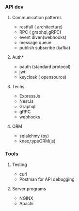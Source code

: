 

### API dev

1. Communication patterns
	- restfull ( architecture)
	- RPC      ( graphql,gRPC)
	- event diven(webhooks)
	- message queue
	- publish subscribe (kafka)

2. Auth*
	- oauth (standard protocol)
	- jwt
	- keycloak ( opensource)
3. Techs
	- ExpressJs
	- NestJs
	- Graphql
	- gRPC
	- webhooks
4. ORM
	- sqlalchmy (py)
	- knex,typeORM(js)

### Tools

1. Testing
    - curl 
	-  Postman for API debugging

1. Server programs
    - NGINX
    - Apachi